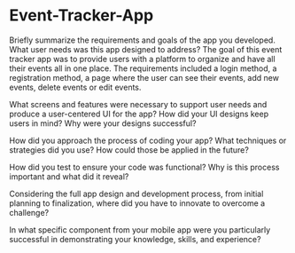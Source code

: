 # Event-Tracker-App
Briefly summarize the requirements and goals of the app you developed. What user needs was this app designed to address?
The goal of this event tracker app was to provide users with a platform to organize and have all their events all in one place. The requirements included a login method, a registration method, a page where the user can see their events, add new events, delete events or edit events. 

What screens and features were necessary to support user needs and produce a user-centered UI for the app? How did your UI designs keep users in mind? Why were your designs successful?

How did you approach the process of coding your app? What techniques or strategies did you use? How could those be applied in the future?

How did you test to ensure your code was functional? Why is this process important and what did it reveal?

Considering the full app design and development process, from initial planning to finalization, where did you have to innovate to overcome a challenge?

In what specific component from your mobile app were you particularly successful in demonstrating your knowledge, skills, and experience?
